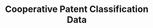 ---
bigquery: https://console.cloud.google.com/bigquery?p=patents-public-data&d=cpc&page=dataset
citation: '“Cooperative Patent Classification” by the EPO and USPTO, for public use. '
contributors: EPO, USPTO
cost: None
description: Cooperative Patent Classification Data contains the scheme and definitions
  of the Cooperative Patent Classification system for classifying patent documents.
  The CPC is the result of a partnership between the EPO and the USPTO in their joint
  effort to develop a common, internationally compatible classification system for
  technical documents, in particular patent publications, which will be used by both
  offices in the patent granting process
documentation: https://www.cooperativepatentclassification.org/cpcSchemeAndDefinitions
last_edit: 04/11/2022, 23:27:30
location: https://www.cooperativepatentclassification.org/index
maintained_by: USPTO, EPO
schema_fields:
- synonyms
- children
- application_references
- breakdownCode
- applicationReferences
- symbol
- parents
- titlePart
- residual_references
- sizeCache
- notAllocatable
- titleFull
- ipc_concordant
- glossary
- definition
- title_part
- level
- additional_only
- child_groups
- date_revised
- informative_references
- ipcConcordant
- status
- limiting_references
- breakdown_code
- residualReferences
- dateRevised
- childGroups
- not_allocatable
- title_full
- limitingReferences
- informativeReferences
shortname: cooperative_patent_classification
tags:
- patents
- science
title: Cooperative Patent Classification Data
uuid: 984374a7-16e9-4b35-9445-458daceb01bf
---
